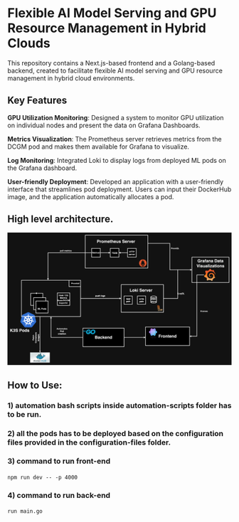 # Flexible AI Model Serving and GPU Resource Management in Hybrid Clouds

This repository contains a Next.js-based frontend and a Golang-based backend, created to facilitate flexible AI model serving and GPU resource management in hybrid cloud environments.

## Key Features

**GPU Utilization Monitoring**: Designed a system to monitor GPU utilization on individual nodes and present the data on Grafana Dashboards.

**Metrics Visualization**: The Prometheus server retrieves metrics from the DCGM pod and makes them available for Grafana to visualize.

**Log Monitoring**: Integrated Loki to display logs from deployed ML pods on the Grafana dashboard.

**User-friendly Deployment**: Developed an application with a user-friendly interface that streamlines pod deployment. Users can input their DockerHub image, and the application automatically allocates a pod.


## High level architecture.

![Architecture](https://github.com/suchisgit/edgeAiBasedSystem/blob/main/MonitoringSystem-architecture.png)

## How to Use:

### 1) automation bash scripts inside automation-scripts folder has to be run.

### 2) all the pods has to be deployed based on the configuration files provided in the configuration-files folder.

### 3) command to run front-end <br>
`npm run dev -- -p 4000`

### 4) command to run back-end <br>
`run main.go`

